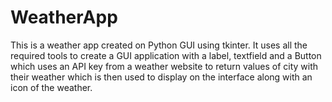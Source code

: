 # WeatherApp
This is a weather app created on Python GUI using tkinter. 
It uses all the required tools to create a GUI application with a label, textfield and a Button which uses an API key from a weather website to return values of city with their weather which is then used to display on the interface along with an icon of the weather.
